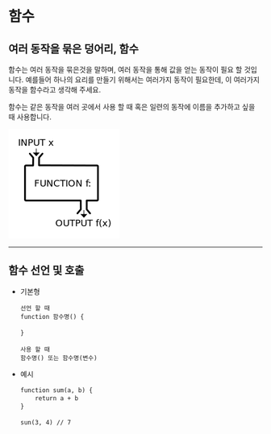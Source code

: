 # 함수

## 여러 동작을 묶은 덩어리, 함수

함수는 여러 동작을 묶은것을 말하며, 여러 동작을 통해 값을 얻는 동작이 필요 할 것입니다.
예를들어 하나의 요리를 만들기 위해서는 여러가지 동작이 필요한데, 이 여러가지 동작을 함수라고 생각해 주세요.

함수는 같은 동작을 여러 곳에서 사용 할 때 혹은 일련의 동작에 이름을 추가하고 싶을 때 사용합니다.

![함수](./220px-Function_machine2.png)

---

## 함수 선언 및 호출

- 기본형

  ```
  선언 할 때
  function 함수명() {

  }

  사용 할 때
  함수명() 또는 함수명(변수)
  ```

- 예시

  ```
  function sum(a, b) {
      return a + b
  }

  sun(3, 4) // 7
  ```
